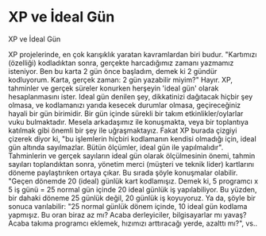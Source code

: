 # XP ve İdeal Gün


XP ve İdeal Gün



 XP projelerinde, en çok karışıklık yaratan kavramlardan biri budur. "Kartımızı (özelliği) kodladıktan sonra, gerçekte harcadığımız zamanı yazmamız isteniyor. Ben bu karta 2 gün önce başladım, demek ki 2 gündür kodluyorum. Karta, gerçek zaman: 2 gün yazabilir miyim?"               Hayır. XP, tahminler ve gerçek süreler konurken herşeyin 'ideal gün' olarak hesaplanmasını ister. Ideal gün denilen şey, dikkatinizi  dağıtacak hiçbir şey olmasa, ve kodlamanızı yarıda kesecek durumlar olmasa, geçireceğiniz hayali bir gün birimidir.              Bir gün içinde sürekli bir takım etkinlikler/oylarlar vuku bulmaktadır. Mesela arkadaşımız ile konuşmakta, veya bir toplantıya katılmak gibi önemli bir şey ile uğraşmaktayız. Fakat XP burada çizgiyi çizerek diyor ki, "bu işlemlerin hiçbiri kodlamanın kendisi olmadığı için, ideal gün altında sayılmazlar. Bütün ölçümler, ideal gün ile yapılmalıdır".              Tahminlerin ve gerçek sayıların ideal gün olarak ölçülmesinin önemi, tahmin sayıları toplandıktan sonra, yönetim merci (müşteri  ve teknik lider) kartlarını döneme paylaştırıken ortaya çıkar. Bu sırada şöyle konuşmalar olabilir.              "Geçen dönemde 20 (ideal) günlük kart kodlamışız. Demek ki, 5 programcı x 5 iş günü = 25 normal gün içinde 20 ideal günlük iş yapılabiliyor. Bu yüzden, bir dahaki döneme 25 günlük değil, 20 günlük iş koyuyoruz.              Ya da, şöyle bir sonuca varılabilir: "25 normal günlük dönem içinde, 10 ideal gün kodlama yapmışız. Bu oran biraz az mı? Acaba derleyiciler, bilgisayarlar mı yavaş? Acaba takıma programcı eklemek, hızımızı arttıracağı yerde, azalttı mı?", vs..




